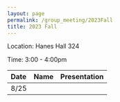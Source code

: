 ```yaml
---
layout: page
permalink: /group_meeting/2023Fall
title: 2023 Fall
---
```


Location: Hanes Hall 324

Time: 3:00 - 4:00pm



| Date    | Name       | Presentation |
| :----   | :----------------------|:------------ |
|  8/25   |   |  |